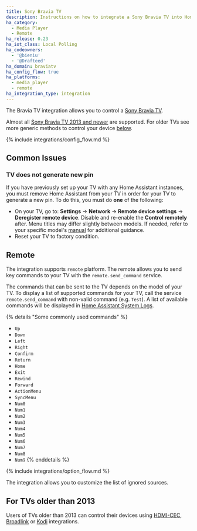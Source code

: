 ```yaml
---
title: Sony Bravia TV
description: Instructions on how to integrate a Sony Bravia TV into Home Assistant.
ha_category:
  - Media Player
  - Remote
ha_release: 0.23
ha_iot_class: Local Polling
ha_codeowners:
  - '@bieniu'
  - '@Drafteed'
ha_domain: braviatv
ha_config_flow: true
ha_platforms:
  - media_player
  - remote
ha_integration_type: integration
---
```


The Bravia TV integration allows you to control a [Sony Bravia TV](https://www.sony.com/).

Almost all [Sony Bravia TV 2013 and newer](https://info.tvsideview.sony.net/en_ww/home_device.html#bravia) are supported. For older TVs see more generic methods to control your device [below](#for-tvs-older-than-2013).

{% include integrations/config_flow.md %}

## Common Issues

### TV does not generate new pin

If you have previously set up your TV with any Home Assistant instances, you must remove Home Assistant from your TV in order for your TV to generate a new pin. To do this, you must do **one** of the following:

- On your TV, go to: **Settings** -> **Network** -> **Remote device settings** -> **Deregister remote device**. Disable and re-enable the **Control remotely** after. Menu titles may differ slightly between models. If needed, refer to your specific model's [manual](https://www.sony.com/electronics/support/manuals) for additional guidance.
- Reset your TV to factory condition.

## Remote

The integration supports `remote` platform. The remote allows you to send key commands to your TV with the `remote.send_command` service.

The commands that can be sent to the TV depends on the model of your TV. To display a list of supported commands for your TV, call the service `remote.send_command` with non-valid command (e.g. `Test`). A list of available commands will be displayed in [Home Assistant System Logs](https://my.home-assistant.io/redirect/logs).

{% details "Some commonly used commands" %}
- `Up`
- `Down`
- `Left`
- `Right`
- `Confirm`
- `Return`
- `Home`
- `Exit`
- `Rewind`
- `Forward`
- `ActionMenu`
- `SyncMenu`
- `Num0`
- `Num1`
- `Num2`
- `Num3`
- `Num4`
- `Num5`
- `Num6`
- `Num7`
- `Num8`
- `Num9`
{% enddetails %}

{% include integrations/option_flow.md %}

The integration allows you to customize the list of ignored sources.

## For TVs older than 2013

Users of TVs older than 2013 can control their devices using [HDMI-CEC](/integrations/hdmi_cec/), [Broadlink](/integrations/broadlink/) or [Kodi](/integrations/kodi/) integrations.
